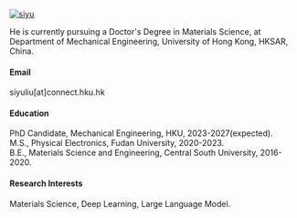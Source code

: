 

[![siyu](https://img.shields.io/badge/Genzlinie-github-blue?logo=github)](https://github.com/Grenzlinie)

He is currently pursuing a Doctor's Degree in Materials Science, at Department of Mechanical Engineering, University of Hong Kong, HKSAR, China.

#### Email
siyuliu[at]connect.hku.hk

#### Education
PhD Candidate, Mechanical Engineering, HKU, 2023-2027(expected).\
M.S., Physical Electronics, Fudan University, 2020-2023.\
B.E., Materials Science and Engineering, Central South University, 2016-2020.

#### Research Interests
Materials Science, Deep Learning, Large Language Model.

